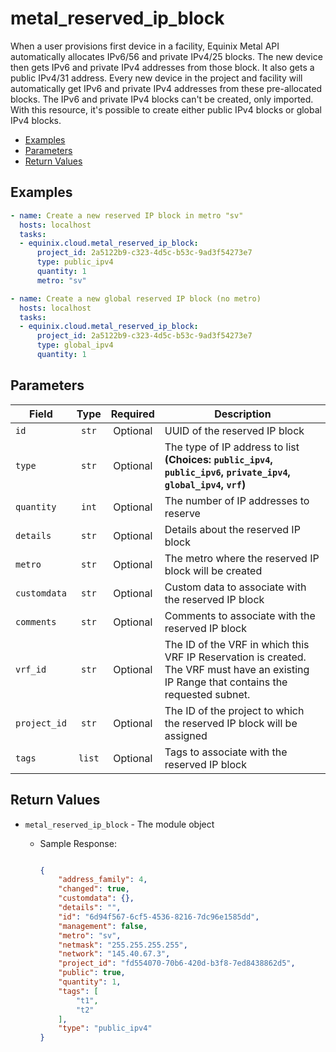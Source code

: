 # metal_reserved_ip_block

When a user provisions first device in a facility, Equinix Metal API automatically allocates IPv6/56 and private IPv4/25 blocks. The new device then gets IPv6 and private IPv4 addresses from those block. It also gets a public IPv4/31 address. Every new device in the project and facility will automatically get IPv6 and private IPv4 addresses from these pre-allocated blocks. The IPv6 and private IPv4 blocks can't be created, only imported. With this resource, it's possible to create either public IPv4 blocks or global IPv4 blocks.


- [Examples](#examples)
- [Parameters](#parameters)
- [Return Values](#return-values)

## Examples

```yaml
- name: Create a new reserved IP block in metro "sv"
  hosts: localhost
  tasks:
  - equinix.cloud.metal_reserved_ip_block:
      project_id: 2a5122b9-c323-4d5c-b53c-9ad3f54273e7
      type: public_ipv4
      quantity: 1
      metro: "sv"

```

```yaml
- name: Create a new global reserved IP block (no metro)
  hosts: localhost
  tasks:
  - equinix.cloud.metal_reserved_ip_block:
      project_id: 2a5122b9-c323-4d5c-b53c-9ad3f54273e7
      type: global_ipv4
      quantity: 1

```










## Parameters

| Field     | Type | Required | Description                                                                  |
|-----------|------|----------|------------------------------------------------------------------------------|
| `id` | <center>`str`</center> | <center>Optional</center> | UUID of the reserved IP block   |
| `type` | <center>`str`</center> | <center>Optional</center> | The type of IP address to list  **(Choices: `public_ipv4`, `public_ipv6`, `private_ipv4`, `global_ipv4`, `vrf`)** |
| `quantity` | <center>`int`</center> | <center>Optional</center> | The number of IP addresses to reserve   |
| `details` | <center>`str`</center> | <center>Optional</center> | Details about the reserved IP block   |
| `metro` | <center>`str`</center> | <center>Optional</center> | The metro where the reserved IP block will be created   |
| `customdata` | <center>`str`</center> | <center>Optional</center> | Custom data to associate with the reserved IP block   |
| `comments` | <center>`str`</center> | <center>Optional</center> | Comments to associate with the reserved IP block   |
| `vrf_id` | <center>`str`</center> | <center>Optional</center> | The ID of the VRF in which this VRF IP Reservation is created. The VRF must have an existing IP Range that contains the requested subnet.   |
| `project_id` | <center>`str`</center> | <center>Optional</center> | The ID of the project to which the reserved IP block will be assigned   |
| `tags` | <center>`list`</center> | <center>Optional</center> | Tags to associate with the reserved IP block   |






## Return Values

- `metal_reserved_ip_block` - The module object

    - Sample Response:
        ```json
        
        {
            "address_family": 4,
            "changed": true,
            "customdata": {},
            "details": "",
            "id": "6d94f567-6cf5-4536-8216-7dc96e1585dd",
            "management": false,
            "metro": "sv",
            "netmask": "255.255.255.255",
            "network": "145.40.67.3",
            "project_id": "fd554070-70b6-420d-b3f8-7ed8438862d5",
            "public": true,
            "quantity": 1,
            "tags": [
                "t1",
                "t2"
            ],
            "type": "public_ipv4"
        }
        
        ```


